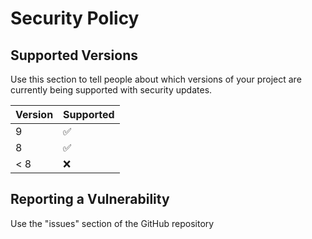 # Security Policy

## Supported Versions

Use this section to tell people about which versions of your project are
currently being supported with security updates.

| Version | Supported          |
| ------- | ------------------ |
| 9       | :white_check_mark: |
| 8       | :white_check_mark: |
| < 8     | :x:                |

## Reporting a Vulnerability

Use the "issues" section of the GitHub repository
